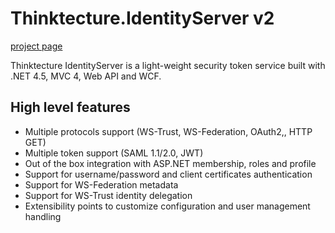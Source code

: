 # Thinktecture.IdentityServer v2 #[project page](http://thinktecture.github.com/Thinktecture.IdentityServer.v2/)Thinktecture IdentityServer is a light-weight security token service built with .NET 4.5, MVC 4, Web API and WCF.## High level features- Multiple protocols support (WS-Trust, WS-Federation, OAuth2,, HTTP GET)- Multiple token support (SAML 1.1/2.0, JWT)- Out of the box integration with ASP.NET membership, roles and profile- Support for username/password and client certificates authentication- Support for WS-Federation metadata- Support for WS-Trust identity delegation- Extensibility points to customize configuration and user management handling